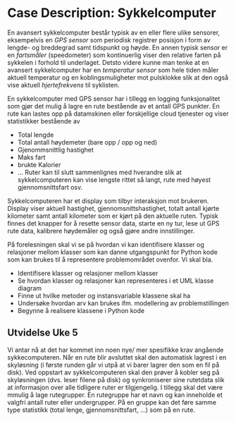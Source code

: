 # Case Description: Sykkelcomputer

En avansert sykkelcomputer består typisk av en eller flere ulike sensorer, 
eksempelvis en _GPS sensor_ som periodisk registrer posisjon i form av lengde- og breddegrad samt tidspunkt og høyde. 
En annen typisk sensor er en _fartsmåler_ (speedometer) som kontinuerlig viser den relative farten på sykkelen i forhold til underlaget.
Detsto videre kunne man tenke at en avansert sykkelcomputer har en _temperatur sensor_ som hele tiden måler aktuell temperatur og 
en koblingsmuligheter mot pulsklokke slik at den også vise aktuell _hjertefrekvens_ til syklisten.

En sykkelcomputer med GPS sensor har i tillegg en logging funksjonalitet som gjør det mulig å lagre en rute bestående av et antall GPS punkter. 
En rute kan lastes opp på datamskinen eller forskjellige cloud tjenester og viser statistikker bestående av
- Total lengde
- Total antall høydemeter (bare opp / opp og ned)
- Gjenommsnittlig hastighet
- Maks fart
- brukte Kalorier
- ...
Ruter kan til slutt sammenlignes med hverandre slik at sykkelcomputeren kan vise lengste rittet så langt, rute med høyest gjennomsnittsfart osv.
 
Sykkelcomputeren har et display som tilbyr interaksjon mot brukeren.
Display viser aktuell hastighet, gjennomsnittshastighet, totalt antall kjørte kilometer samt antall kilometer som er kjørt på den aktuelle ruten. 
Typisk finnes det knapper for å resette sensor data, starte en ny tur, lese ut GPS rute data, kalibrere høydemåler og også gjøre andre innstillinger.
 
På forelesningen skal vi se på hvordan vi kan identifisere klasser og relasjoner mellom klasser som kan danne utgangspunkt for Python kode som kan brukes til å representere problemområdet ovenfor. Vi skal bla.
 
- Identifisere klasser og relasjoner mellom klasser
- Se hvordan klasser og relasjoner kan representeres i et UML klasse diagram
- Finne ut hvilke metoder og instansvariable klassene skal ha
- Undersøke hvordan arv kan brukes ifm. modellering av problemstillingen
- Begynne å realisere klassene i Python kode

## Utvidelse Uke 5

Vi antar nå at det har kommet inn noen nye/ mer spesifikke krav angående sykkecomputeren.
Når en rute blir avsluttet skal den automatisk lagrest i en skyløsning (i første runden går vi utpå at vi barer lagrer den som en fil på disk).
Ved oppstart av sykkelcomputeren skal den prøver å kobler seg på skyløsningen (dvs. leser filene på disk) og synkroniserer sine rutetdata slik at informasjon over alle tidligere ruter er tilgjengelig.
I tillegg skal det være mmulig å lage rutegrupper.
En rutegruppe har et navn og kan inneholde et valgfri antall ruter eller undergrupper.
På en gruppe kan det føre samme type statistikk (total lenge, gjennomsnittsfart, ...) som på en rute.
